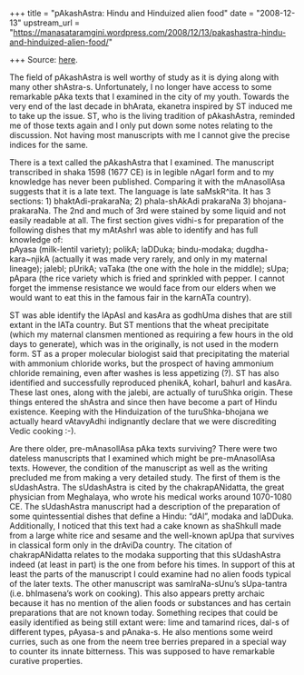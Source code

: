 +++
title = "pAkashAstra: Hindu and Hinduized alien food"
date = "2008-12-13"
upstream_url = "https://manasataramgini.wordpress.com/2008/12/13/pakashastra-hindu-and-hinduized-alien-food/"

+++
Source: [here](https://manasataramgini.wordpress.com/2008/12/13/pakashastra-hindu-and-hinduized-alien-food/).

The field of pAkashAstra is well worthy of study as it is dying along
with many other shAstra-s. Unfortunately, I no longer have access to
some remarkable pAka texts that I examined in the city of my youth.
Towards the very end of the last decade in bhArata, ekanetra inspired by
ST induced me to take up the issue. ST, who is the living tradition of
pAkashAstra, reminded me of those texts again and I only put down some
notes relating to the discussion. Not having most manuscripts with me I
cannot give the precise indices for the same.

There is a text called the pAkashAstra that I examined. The manuscript
transcribed in shaka 1598 (1677 CE) is in legible nAgarI form and to my
knowledge has never been published. Comparing it with the mAnasollAsa
suggests that it is a late text. The language is late saMskR^ita. It has
3 sections: 1) bhaktAdi-prakaraNa; 2) phala-shAkAdi prakaraNa 3)
bhojana-prakaraNa. The 2nd and much of 3rd were stained by some liquid
and not easily readable at all. The first section gives vidhi-s for
preparation of the following dishes that my mAtAshrI was able to
identify and has full knowledge of:  
pAyasa (milk-lentil variety); polikA; laDDuka; bindu-modaka;
dugdha-kara\~njikA (actually it was made very rarely, and only in my
maternal lineage); jalebI; pUrikA; vaTaka (the one with the hole in the
middle); sUpa; pApara (the rice variety which is fried and sprinkled
with pepper. I cannot forget the immense resistance we would face from
our elders when we would want to eat this in the famous fair in the
karnATa country).

ST was able identify the lApAsI and kasAra as godhUma dishes that are
still extant in the lATa country. But ST mentions that the wheat
precipitate (which my maternal clansmen mentioned as requiring a few
hours in the old days to generate), which was in the originally, is not
used in the modern form. ST as a proper molecular biologist said that
precipitating the material with ammonium chloride works, but the
prospect of having ammonium chloride remaining, even after washes is
less appetizing (?). ST has also identified and successfully reproduced
phenikA, koharI, bahurI and kasAra. These last ones, along with the
jalebi, are actually of turuShka origin. These things entered the
shAstra and since then have become a part of Hindu existence. Keeping
with the Hinduization of the turuShka-bhojana we actually heard
vAtavyAdhi indignantly declare that we were discrediting Vedic cooking
:-).

Are there older, pre-mAnasollAsa pAka texts surviving? There were two
dateless manuscripts that I examined which might be pre-mAnasollAsa
texts. However, the condition of the manuscript as well as the writing
precluded me from making a very detailed study. The first of them is the
sUdashAstra. The sUdashAstra is cited by the chakrapANidatta, the great
physician from Meghalaya, who wrote his medical works around 1070-1080
CE. The sUdashAstra manuscript had a description of the preparation of
some quintessential dishes that define a Hindu: “dAl”, modaka and
laDDuka. Additionally, I noticed that this text had a cake known as
shaShkulI made from a large white rice and sesame and the well-known
apUpa that survives in classical form only in the drAviDa country. The
citation of chakrapANidatta relates to the modaka supporting that this
sUdashAstra indeed (at least in part) is the one from before his times.
In support of this at least the parts of the manuscript I could examine
had no alien foods typical of the later texts. The other manuscript was
samIraNa-sUnu’s sUpa-tantra (i.e. bhImasena’s work on cooking). This
also appears pretty archaic because it has no mention of the alien foods
or substances and has certain preparations that are not known today.
Something recipes that could be easily identified as being still extant
were: lime and tamarind rices, dal-s of different types, pAyasa-s and
pAnaka-s. He also mentions some weird curries, such as one from the neem
tree berries prepared in a special way to counter its innate bitterness.
This was supposed to have remarkable curative properties.

